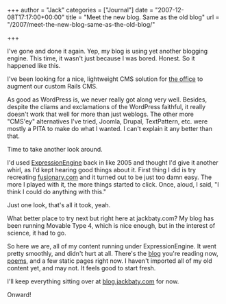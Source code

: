 +++
author = "Jack"
categories = ["Journal"]
date = "2007-12-08T17:17:00+00:00"
title = "Meet the new blog. Same as the old blog"
url = "/2007/meet-the-new-blog-same-as-the-old-blog/"

+++

I've gone and done it again. Yep, my blog is using yet another blogging engine. This time, it wasn't just because I was bored. Honest. So it happened like this.

I've been looking for a nice, lightweight <span class="caps">CMS</span> solution for [the office][1] to augment our custom Rails <span class="caps">CMS</span>.

As good as WordPress is, we never really got along very well. Besides, despite the cliams and exclamations of the WordPress faithful, it really doesn't work that well for more than just weblogs. The other more "<span class="caps">CMS</span>'ey" alternatives I've tried, Joomla, Drupal, TextPattern, etc. were mostly a <span class="caps">PITA</span> to make do what I wanted. I can't explain it any better than that.

Time to take another look around.

I'd used [ExpressionEngine][2] back in like 2005 and thought I'd give it another whirl, as I'd kept hearing good things about it. First thing I did is try recreating [fusionary.com][3] and it turned out to be just too damn easy. The more I played with it, the more things started to click. Once, aloud, I said, "I think I could do anything with this."

Just one look, that's all it took, yeah.

What better place to try next but right here at jackbaty.com? My blog has been running Movable Type 4, which is nice enough, but in the interest of science, it had to go. 

So here we are, all of my content running under ExpressionEngine. It went pretty smoothly, and didn't hurt at all. There's the [blog][4] you're reading now, [poems][5], and a few static pages right now. I haven't imported all of my old content yet, and may not. It feels good to start fresh.

I'll keep everything sitting over at [blog.jackbaty.com]() for now. 

Onward!

 [1]: http://www.fusionary.com/
 [2]: http://expressionengine.com/
 [3]: http://fusionary.com/
 [4]: https://jackbaty.com/jack/blog
 [5]: https://jackbaty.com/jack/poems